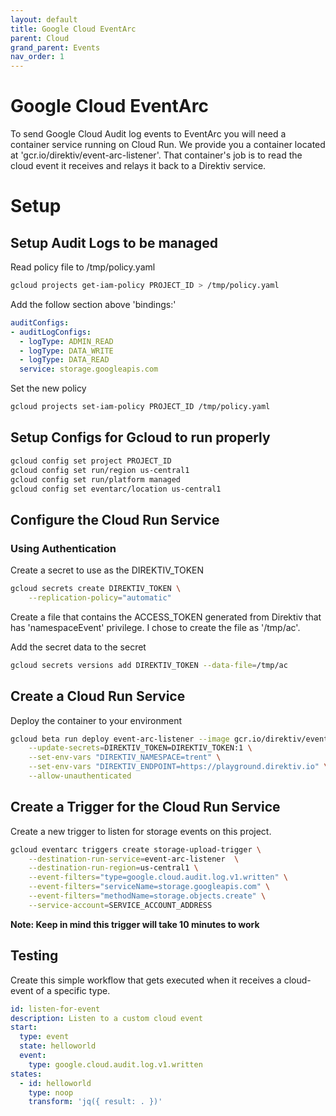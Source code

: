 ```yaml
---
layout: default
title: Google Cloud EventArc
parent: Cloud
grand_parent: Events
nav_order: 1
---
```


# Google Cloud EventArc

To send Google Cloud Audit log events to EventArc you will need a container service running on Cloud Run. We provide you a container located at 'gcr.io/direktiv/event-arc-listener'. That container's job is to read the cloud event it receives and relays it back to a Direktiv service.

# Setup

## Setup Audit Logs to be managed

Read policy file to /tmp/policy.yaml
```sh
gcloud projects get-iam-policy PROJECT_ID > /tmp/policy.yaml
```

Add the follow section above 'bindings:'

```yaml
auditConfigs:
- auditLogConfigs:
  - logType: ADMIN_READ
  - logType: DATA_WRITE
  - logType: DATA_READ
  service: storage.googleapis.com
```

Set the new policy

```sh
gcloud projects set-iam-policy PROJECT_ID /tmp/policy.yaml
```

## Setup Configs for Gcloud to run properly

```sh
gcloud config set project PROJECT_ID
gcloud config set run/region us-central1
gcloud config set run/platform managed
gcloud config set eventarc/location us-central1
```

## Configure the Cloud Run Service

### Using Authentication
Create a secret to use as the DIREKTIV_TOKEN 

```sh
gcloud secrets create DIREKTIV_TOKEN \
    --replication-policy="automatic"
```

Create a file that contains the ACCESS_TOKEN generated from Direktiv that has 'namespaceEvent' privilege. I chose to create the file as '/tmp/ac'.

Add the secret data to the secret
```sh
gcloud secrets versions add DIREKTIV_TOKEN --data-file=/tmp/ac
```

## Create a Cloud Run Service
Deploy the container to your environment

```sh
gcloud beta run deploy event-arc-listener --image gcr.io/direktiv/event-arc-listener \
    --update-secrets=DIREKTIV_TOKEN=DIREKTIV_TOKEN:1 \
    --set-env-vars "DIREKTIV_NAMESPACE=trent" \
    --set-env-vars "DIREKTIV_ENDPOINT=https://playground.direktiv.io" \
    --allow-unauthenticated
```

## Create a Trigger for the Cloud Run Service
Create a new trigger to listen for storage events on this project.
```sh
gcloud eventarc triggers create storage-upload-trigger \
    --destination-run-service=event-arc-listener  \
    --destination-run-region=us-central1 \
    --event-filters="type=google.cloud.audit.log.v1.written" \
    --event-filters="serviceName=storage.googleapis.com" \
    --event-filters="methodName=storage.objects.create" \
    --service-account=SERVICE_ACCOUNT_ADDRESS
```

**Note: Keep in mind this trigger will take 10 minutes to work**

## Testing

Create this simple workflow that gets executed when it receives a cloud-event of a specific type.

```yaml
id: listen-for-event
description: Listen to a custom cloud event
start:
  type: event
  state: helloworld
  event:
    type: google.cloud.audit.log.v1.written
states:
  - id: helloworld
    type: noop
    transform: 'jq({ result: . })'
```

